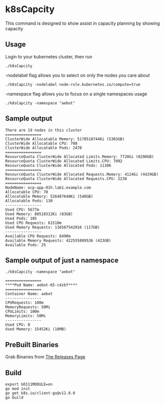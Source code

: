 # k8sCapcity
This command is designed to show assist in capacity planning by showing capacity

## Usage
Login to your kubernetes cluster, then run
```/bin/bash
./k8sCapcity
```
-nodelabel flag allows you to select on only the nodes you care about
```/bin/bash
./k8sCapcity -nodelabel node-role.kubernetes.io/compute=true
```
-namespace flag allows you to focus on a single namespaces usage
```/bin/bash
./k8sCapcity -namespace "aebot"
```

## Sample output
```/bin/bash
There are 19 nodes in this cluster
================
ClusterWide Allocatable Memory: 5178518744Ki (5303GB)
ClusterWide Allocatable CPU: 708
ClusterWide Allocatable Pods: 2470
================
ResourceQuota ClusterWide Allocated Limits.Memory: 7720Gi (8290GB)
ResourceQuota ClusterWide Allocated Limits.CPU: 7092
ResourceQuota ClusterWide Allocated Pods: 11306
================
ResourceQuota ClusterWide Allocated Requests.Memory: 4124Gi (4429GB)
ResourceQuota ClusterWide Allocated Requests.CPU: 2238
================
NodeName: ocp-app-01h.lab1.example.com
Allocatable CPU: 70
Allocatable Memory: 526487648Ki (540GB)
Allocatable Pods: 130
----------------
Used CPU: 5677m
Used Memory: 80510312Ki (83GB)
Used Pods: 105
Used CPU Requests: 61510m
Used Memory Requests: 116567542016 (117GB)
----------------
Available CPU Requests: 8490m
Available Memory Requests: 422555809536 (423GB)
Available Pods: 25
```

## Sample output of just a namespace
```/bin/bash
./k8sCapcity -namespace "aebot"

================
****Pod Name: aebot-65-c4zbf****
================
Container Name: aebot
----------------
CPURequests: 100m
MemoryRequests: 50Mi
CPULimits: 100m
MemoryLimits: 50Mi
----------------
Used CPU: 0
Used Memory: 15452Ki (16MB)
```

## PreBuilt Binaries
Grab Binaries from [The Releases Page](https://github.com/Jmainguy/k8sCapcity/releases)

## Build
```/bin/bash
export GO111MODULE=on
go mod init
go get k8s.io/client-go@v12.0.0
go build
```

